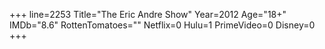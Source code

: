 +++
line=2253
Title="The Eric Andre Show"
Year=2012
Age="18+"
IMDb="8.6"
RottenTomatoes=""
Netflix=0
Hulu=1
PrimeVideo=0
Disney=0
+++


